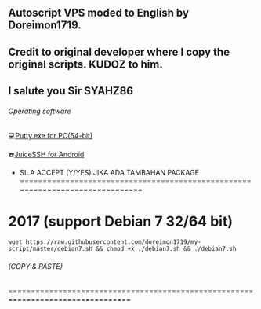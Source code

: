  ## Autoscript VPS moded to English by Doreimon1719.
 ## Credit to original developer where I copy the original scripts. KUDOZ to him.
 ## I salute you Sir SYAHZ86
 
###### Operating software
:computer:[Putty.exe for PC(64-bit)](https://the.earth.li/~sgtatham/putty/latest/w64/putty.exe)

:phone:[JuiceSSH for Android](https://play.google.com/store/apps/details?id=com.sonelli.juicessh&hl=en)

- SILA ACCEPT (Y/YES) JIKA ADA TAMBAHAN PACKAGE
==============================================================================

# 2017 (support Debian 7 32/64 bit)
```
wget https://raw.githubusercontent.com/doreimon1719/my-script/master/debian7.sh && chmod +x ./debian7.sh && ./debian7.sh
```
###### (COPY & PASTE)
=================================================================================
